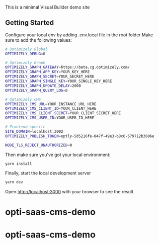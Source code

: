 This is a minimal Visual Builder demo site

## Getting Started

Configure your local env by adding .env.local file in the root folder
Make sure to add the following values:

```bash
# Optimizely Global
OPTIMIZELY_DEBUG=0

# Optimizely Graph
OPTIMIZELY_GRAPH_GATEWAY=https://beta.cg.optimizely.com/
OPTIMIZELY_GRAPH_APP_KEY=YOUR_KEY_HERE
OPTIMIZELY_GRAPH_SECRET=YOUR_SECRET_HERE
OPTIMIZELY_GRAPH_SINGLE_KEY=YOUR_SINGLE_KEY_HERE
OPTIMIZELY_GRAPH_UPDATE_DELAY=2000
OPTIMIZELY_GRAPH_QUERY_LOG=0

# Optimizely CMS
OPTIMIZELY_CMS_URL=YOUR_INSTANCE_URL_HERE
OPTIMIZELY_CMS_CLIENT_ID=YOUR_CLIENT_HERE
OPTIMIZELY_CMS_CLIENT_SECRET=YOUR_CLIENT_SECRET_HERE
OPTIMIZELY_CMS_USER_ID=YOUR_USER_ID_HERE

# Frontend specfic
SITE_DOMAIN=localhost:3002
OPTIMIZELY_PUBLISH_TOKEN=optly-5d5216fe-047f-49e3-b8c6-579712b3606e

NODE_TLS_REJECT_UNAUTHORIZED=0
```

Then make sure you've got your local environment:
```bash
yarn install
```

Finally, start the local development server
```bash
yarn dev
```

Open [http://localhost:3000](http://localhost:3000) with your browser to see the result.
# opti-saas-cms-demo
# opti-saas-cms-demo
